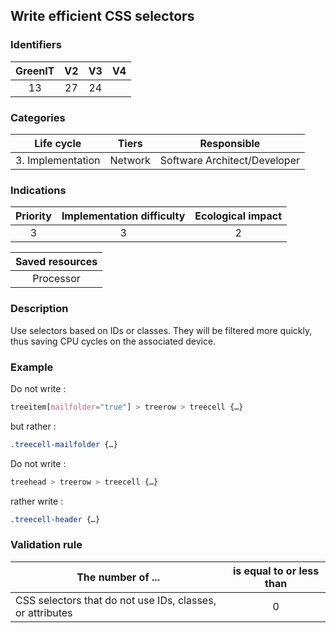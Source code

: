 ## Write efficient CSS selectors

### Identifiers

| GreenIT |  V2  |  V3  |  V4  |
|:-------:|:----:|:----:|:----:|
|  13    | 27  | 24  |      |

### Categories

| Life cycle |  Tiers  |  Responsible  |
|:---------:|:----:|:----:|
| 3. Implementation | Network | Software Architect/Developer |

### Indications

| Priority |      Implementation difficulty       |  Ecological impact    |
|:-------------------:|:-------------------------:|:---------------------:|
| 3 | 3 | 2 |

|Saved resources                                    |
|:----------------------------------------------------------:|
|  Processor  |

### Description

Use selectors based on IDs or classes. They will be filtered more quickly, thus saving CPU cycles on the associated device.

### Example

Do not write :
```css
treeitem[mailfolder="true"] > treerow > treecell {…}
```
but rather :
```css
.treecell-mailfolder {…}
```

Do not write :
```css
treehead > treerow > treecell {…}
```
rather write :
```css
.treecell-header {…}
```

### Validation rule

| The number of ...     | is equal to or less than   | 
|-------------------|:-------------------------:|
| CSS selectors that do not use IDs, classes, or attributes |  0 |
